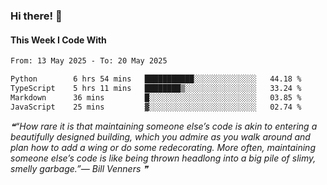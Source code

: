 ### Hi there! 👋

#### This Week I Code With
<!--START_SECTION:waka-->

```txt
From: 13 May 2025 - To: 20 May 2025

Python        6 hrs 54 mins   ███████████░░░░░░░░░░░░░░   44.18 %
TypeScript    5 hrs 11 mins   ████████▒░░░░░░░░░░░░░░░░   33.24 %
Markdown      36 mins         █░░░░░░░░░░░░░░░░░░░░░░░░   03.85 %
JavaScript    25 mins         ▓░░░░░░░░░░░░░░░░░░░░░░░░   02.74 %
```

<!--END_SECTION:waka-->

<!--STARTS_HERE_QUOTE_README-->
<i>❝“How rare it is that maintaining someone else’s code is akin to entering a beautifully designed building, which you admire as you walk around and plan how to add a wing or do some redecorating. More often, maintaining someone else’s code is like being thrown headlong into a big pile of slimy, smelly garbage.”— Bill Venners   ❞</i>
<!--ENDS_HERE_QUOTE_README-->
